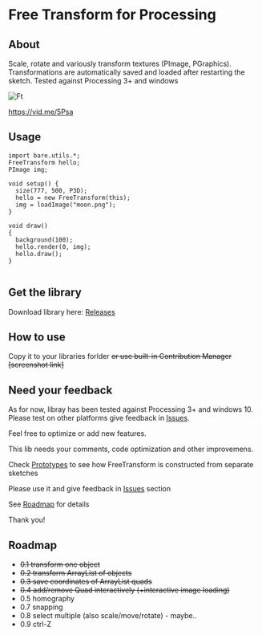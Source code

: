 # Free Transform for Processing

## About

Scale, rotate and variously transform textures (PImage, PGraphics). Transformations are automatically saved and loaded after restarting the sketch. Tested against Processing 3+ and windows

![Ft](http://i.imgur.com/FxJHjKs.png)

https://vid.me/5Psa

## Usage

```
import bare.utils.*;
FreeTransform hello;
PImage img;

void setup() {
  size(777, 500, P3D);
  hello = new FreeTransform(this);
  img = loadImage("moon.png");
}

void draw() 
{
  background(100);
  hello.render(0, img);
  hello.draw();
}


```

## Get the library 

Download library here: [Releases](https://github.com/barelief/freeTransform-processing/releases)

## How to use

Copy it to your libraries forlder 
~~or use built-in Contribution Manager [screenshot link]~~

## Need your feedback

As for now, libray has been tested against Processing 3+ and windows 10. Please test on other platforms give feedback in [Issues](https://github.com/barelief/freeTransform-processing/issues). 

Feel free to optimize or add new features. 

This lib needs your comments, code optimization and other improvemens. 

Check [Prototypes](https://github.com/barelief/freeTransform-processing/tree/master/prototypes) to see how FreeTransform is constructed from separate sketches 

Please use it and give feedback in [Issues](https://github.com/barelief/freeTransform-processing/issues) section

See [Roadmap](https://github.com/barelief/freeTransform-processing/tree/master#roadmap) for details

Thank you!

## Roadmap
* ~~0.1 transform one object~~
* ~~0.2 transform ArrayList of objects~~
* ~~0.3 save coordinates of ArrayList quads~~
* ~~0.4 add/remove Quad interactively (+interactive image loading)~~
* 0.5 homography
* 0.7 snapping
* 0.8 select multiple (also scale/move/rotate) - maybe..
* 0.9 ctrl-Z
